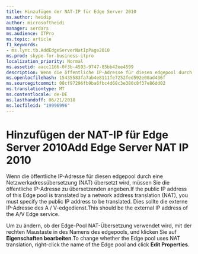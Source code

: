 ```yaml
---
title: Hinzufügen der NAT-IP für Edge Server 2010
ms.author: heidip
author: microsoftheidi
manager: serdars
ms.audience: ITPro
ms.topic: article
f1_keywords:
- ms.lync.tb.AddEdgeServerNatIpPage2010
ms.prod: skype-for-business-itpro
localization_priority: Normal
ms.assetid: aacc1166-0f3b-4593-9747-85bb42ee4599
description: Wenn die öffentliche IP-Adresse für diesen edgepool durch eine Netzwerkadressübersetzung (NAT) übersetzt wird, müssen Sie die öffentliche IP-Adresse zu übersetzenden angeben. Dies sollte die externe IP-Adresse des A / V-edgedienst.
ms.openlocfilehash: 15435583fa7ab4e8111fe7252fed592e00ad436f
ms.sourcegitcommit: 08cf97296fb9ba6fbc4d68c3e380c8f37e86dd02
ms.translationtype: MT
ms.contentlocale: de-DE
ms.lasthandoff: 06/21/2018
ms.locfileid: "19996996"
---
```

# <a name="add-edge-server-nat-ip-2010"></a><span data-ttu-id="61964-104">Hinzufügen der NAT-IP für Edge Server 2010</span><span class="sxs-lookup"><span data-stu-id="61964-104">Add Edge Server NAT IP 2010</span></span>
 
<span data-ttu-id="61964-105">Wenn die öffentliche IP-Adresse für diesen edgepool durch eine Netzwerkadressübersetzung (NAT) übersetzt wird, müssen Sie die öffentliche IP-Adresse zu übersetzenden angeben.</span><span class="sxs-lookup"><span data-stu-id="61964-105">If the public IP address of this Edge pool is translated by a network address translation (NAT), you must specify the public IP address to be translated.</span></span> <span data-ttu-id="61964-106">Dies sollte die externe IP-Adresse des A / V-edgedienst.</span><span class="sxs-lookup"><span data-stu-id="61964-106">This should be the external IP address of the A/V Edge service.</span></span>
  
<span data-ttu-id="61964-107">Um zu ändern, ob der Edge-Pool NAT-Übersetzung verwendet wird, mit der rechten Maustaste in des Namens des edgepools, und klicken Sie auf **Eigenschaften bearbeiten**.</span><span class="sxs-lookup"><span data-stu-id="61964-107">To change whether the Edge pool uses NAT translation, right-click the name of the Edge pool and click **Edit Properties**.</span></span>
  

